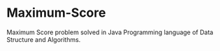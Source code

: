 # Maximum-Score
Maximum Score problem solved in Java Programming language of Data Structure and Algorithms.
